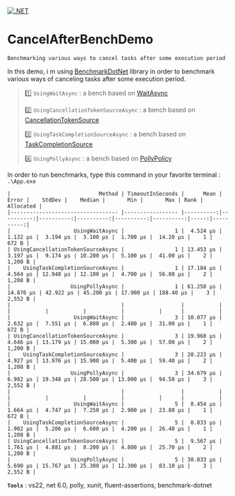 ﻿[![.NET](https://github.com/aimenux/CancelAfterBenchDemo/actions/workflows/ci.yml/badge.svg)](https://github.com/aimenux/CancelAfterBenchDemo/actions/workflows/ci.yml)

# CancelAfterBenchDemo
```
Benchmarking various ways to cancel tasks after some execution period
```

In this demo, i m using [BenchmarkDotNet](https://github.com/dotnet/BenchmarkDotNet) library in order to benchmark various ways of canceling tasks after some execution period.
>
>
> :one: `UsingWaitAsync` : a bench based on [WaitAsync](https://docs.microsoft.com/en-us/dotnet/api/system.threading.tasks.task.waitasync)
>
> :two: `UsingCancellationTokenSourceAsync` : a bench based on [CancellationTokenSource](https://docs.microsoft.com/en-us/dotnet/api/system.threading.cancellationtokensource)
>
> :three: `UsingTaskCompletionSourceAsync` : a bench based on [TaskCompletionSource](https://docs.microsoft.com/en-us/dotnet/api/system.threading.tasks.taskcompletionsource)
>
> :four: `UsingPollyAsync` : a bench based on [PollyPolicy](https://github.com/App-vNext/Polly#timeout)
>

In order to run benchmarks, type this command in your favorite terminal : `.\App.exe`

```
|                            Method | TimeoutInSeconds |      Mean |     Error |    StdDev |    Median |       Min |       Max | Rank | Allocated |
|---------------------------------- |----------------- |----------:|----------:|----------:|----------:|----------:|----------:|-----:|----------:|
|                    UsingWaitAsync |                1 |  4.524 μs |  1.132 μs |  3.194 μs |  3.100 μs |  1.700 μs |  14.20 μs |    1 |     672 B |
| UsingCancellationTokenSourceAsync |                1 | 13.453 μs |  3.197 μs |  9.174 μs | 10.200 μs |  5.100 μs |  41.00 μs |    2 |   1,200 B |
|    UsingTaskCompletionSourceAsync |                1 | 17.184 μs |  4.564 μs | 12.948 μs | 12.100 μs |  4.700 μs |  56.80 μs |    2 |   1,208 B |
|                   UsingPollyAsync |                1 | 61.258 μs | 14.876 μs | 42.922 μs | 45.200 μs | 17.900 μs | 188.40 μs |    3 |   2,552 B |
|                                   |                  |           |           |           |           |           |           |      |           |
|                    UsingWaitAsync |                3 | 10.077 μs |  2.632 μs |  7.551 μs |  6.800 μs |  2.400 μs |  31.00 μs |    1 |     672 B |
| UsingCancellationTokenSourceAsync |                3 | 19.960 μs |  4.646 μs | 13.179 μs | 15.000 μs |  5.300 μs |  57.00 μs |    2 |   1,200 B |
|    UsingTaskCompletionSourceAsync |                3 | 20.223 μs |  4.927 μs | 13.976 μs | 15.900 μs |  5.400 μs |  59.40 μs |    2 |   1,208 B |
|                   UsingPollyAsync |                3 | 34.679 μs |  6.982 μs | 19.348 μs | 28.500 μs | 13.000 μs |  94.50 μs |    3 |   2,552 B |
|                                   |                  |           |           |           |           |           |           |      |           |
|                    UsingWaitAsync |                5 |  8.454 μs |  1.664 μs |  4.747 μs |  7.250 μs |  2.900 μs |  23.80 μs |    1 |     672 B |
|    UsingTaskCompletionSourceAsync |                5 |  8.833 μs |  1.902 μs |  5.206 μs |  6.600 μs |  4.200 μs |  26.40 μs |    1 |   1,208 B |
| UsingCancellationTokenSourceAsync |                5 |  9.567 μs |  1.761 μs |  4.881 μs |  8.200 μs |  4.800 μs |  25.70 μs |    2 |   1,200 B |
|                   UsingPollyAsync |                5 | 30.033 μs |  5.690 μs | 15.767 μs | 25.300 μs | 12.300 μs |  83.10 μs |    3 |   2,552 B |
```

>
**`Tools`** : vs22, net 6.0, polly, xunit, fluent-assertions, benchmark-dotnet

